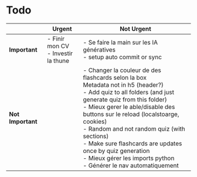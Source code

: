 # Todo


|                   | **Urgent**                             | **Not Urgent**                                                                                                                                                                                                                                                                                                                                                                                                                      |
| ----------------- | -------------------------------------- | ----------------------------------------------------------------------------------------------------------------------------------------------------------------------------------------------------------------------------------------------------------------------------------------------------------------------------------------------------------------------------------------------------------------------------------- |
| **Important**     | - Finir mon CV<br> - Investir la thune | - Se faire la main sur les IA génératives<br>- setup auto commit or sync                                                                                                                                                                                                                                                                                                                                                            |
| **Not Important** |                                        | - Changer la couleur de des flashcards selon la box<br>Metadata not in h5 (header?)<br>- Add quiz to all folders (and just generate quiz from this folder)<br>- Mieux gerer le able/disable des buttons sur le reload (localstoarge, cookies)<br>- Random and not random quiz (with sections)<br>- Make sure flashcards are updates once by quiz generation<br>- Mieux gérer les imports python<br>- Générer le nav automatiquement |
